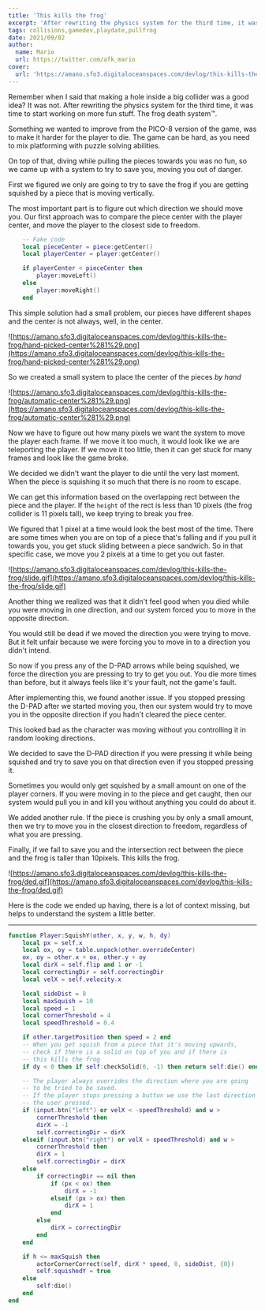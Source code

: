 ```yaml
---
title: 'This kills the frog'
excerpt: 'After rewriting the physics system for the third time, it was time to start working on more fun stuff. The frog death system.'
tags: collisions,gamedev,playdate,pullfrog
date: 2021/09/02
author:
  name: Mario
  url: https://twitter.com/afk_mario
cover:
  url: 'https://amano.sfo3.digitaloceanspaces.com/devlog/this-kills-the-frog/ded.gif'
---
```


Remember when I said that making a hole inside a big collider was a good idea? It was not. After rewriting the physics system for the third time, it was time to start working on more fun stuff. The frog death system™.

Something we wanted to improve from the PICO-8 version of the game, was to make it harder for the player to die. The game can be hard, as you need to mix platforming with puzzle solving abilities.

On top of that, diving while pulling the pieces towards you was no fun, so we came up with a system to try to save you, moving you out of danger.

First we figured we only are going to try to save the frog if you are getting squished by a piece that is moving vertically.

The most important part is to figure out which direction we should move you. Our first approach was to compare the piece center with the player center, and move the player to the closest side to freedom.

```lua
    -- Fake code
    local pieceCenter = piece:getCenter()
    local playerCenter = player:getCenter()

    if playerCenter < pieceCenter then
        player:moveLeft()
    else
        player:moveRight()
    end
```

This simple solution had a small problem, our pieces have different shapes and the center is not always, well, in the center.

![https://amano.sfo3.digitaloceanspaces.com/devlog/this-kills-the-frog/hand-picked-center%281%29.png](https://amano.sfo3.digitaloceanspaces.com/devlog/this-kills-the-frog/hand-picked-center%281%29.png)

So we created a small system to place the center of the pieces _by hand_

![https://amano.sfo3.digitaloceanspaces.com/devlog/this-kills-the-frog/automatic-center%281%29.png](https://amano.sfo3.digitaloceanspaces.com/devlog/this-kills-the-frog/automatic-center%281%29.png)

Now we have to figure out how many pixels we want the system to move the player each frame. If we move it too much, it would look like we are teleporting the player. If we move it too little, then it can get stuck for many frames and look like the game broke.

We decided we didn't want the player to die until the very last moment. When the piece is squishing it so much that there is no room to escape.

We can get this information based on the overlapping rect between the piece and the player. If the `height` of the rect is less than 10 pixels (the frog collider is 11 pixels tall), we keep trying to break you free.

We figured that 1 pixel at a time would look the best most of the time. There are some times when you are on top of a piece that's falling and if you pull it towards you, you get stuck sliding between a piece sandwich. So in that specific case, we move you 2 pixels at a time to get you out faster.

![https://amano.sfo3.digitaloceanspaces.com/devlog/this-kills-the-frog/slide.gif](https://amano.sfo3.digitaloceanspaces.com/devlog/this-kills-the-frog/slide.gif)

Another thing we realized was that it didn't feel good when you died while you were moving in one direction, and our system forced you to move in the opposite direction.

You would still be dead if we moved the direction you were trying to move. But it felt unfair because we were forcing you to move in to a direction you didn't intend.

So now if you press any of the D-PAD arrows while being squished, we force the direction you are pressing to try to get you out. You die more times than before, but it always feels like it's your fault, not the game's fault.

After implementing this, we found another issue. If you stopped pressing the D-PAD after we started moving you, then our system would try to move you in the opposite direction if you hadn't cleared the piece center.

This looked bad as the character was moving without you controlling it in random looking directions.

We decided to save the D-PAD direction if you were pressing it while being squished and try to save you on that direction even if you stopped pressing it.

Sometimes you would only get squished by a small amount on one of the player corners. If you were moving in to the piece and get caught, then our system would pull you in and kill you without anything you could do about it.

We added another rule. If the piece is crushing you by only a small amount, then we try to move you in the closest direction to freedom, regardless of what you are pressing.

Finally, if we fail to save you and the intersection rect between the piece and the frog is taller than 10pixels. This kills the frog.

![https://amano.sfo3.digitaloceanspaces.com/devlog/this-kills-the-frog/ded.gif](https://amano.sfo3.digitaloceanspaces.com/devlog/this-kills-the-frog/ded.gif)

Here is the code we ended up having, there is a lot of context missing, but helps to understand the system a little better.

---

```lua
function Player:SquishY(other, x, y, w, h, dy)
    local px = self.x
    local ox, oy = table.unpack(other.overrideCenter)
    ox, oy = other.x + ox, other.y + oy
    local dirX = self.flip and 1 or -1
    local correctingDir = self.correctingDir
    local velX = self.velocity.x

    local sideDist = 8
    local maxSquish = 10
    local speed = 1
    local cornerThreshold = 4
    local speedThreshold = 0.4

    if other.targetPosition then speed = 2 end
    -- When you get squish from a piece that it's moving upwards,
    -- check if there is a solid on top of you and if there is
    -- this kills the frog
    if dy < 0 then if self:checkSolid(0, -1) then return self:die() end end

    -- The player always overrides the direction where you are going
    -- to be tried to be saved.
    -- If the player stops pressing a button we use the last direction
    -- the user pressed.
    if (input.btn("left") or velX < -speedThreshold) and w >
        cornerThreshold then
        dirX = -1
        self.correctingDir = dirX
    elseif (input.btn("right") or velX > speedThreshold) and w >
        cornerThreshold then
        dirX = 1
        self.correctingDir = dirX
    else
        if correctingDir == nil then
            if (px < ox) then
                dirX = -1
            elseif (px > ox) then
                dirX = 1
            end
        else
            dirX = correctingDir
        end
    end

    if h <= maxSquish then
        actorCornerCorrect(self, dirX * speed, 0, sideDist, {0})
        self.squishedY = true
    else
        self:die()
    end
end
```
